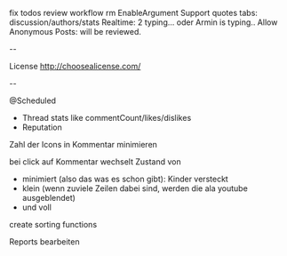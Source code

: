 fix todos
review workflow
rm EnableArgument
Support quotes
tabs: discussion/authors/stats
Realtime: 2 typing... oder Armin is typing..
Allow Anonymous Posts: will be reviewed.

--

License
http://choosealicense.com/


--

@Scheduled
- Thread stats like commentCount/likes/dislikes
- Reputation

Zahl der Icons in Kommentar minimieren

bei click auf Kommentar wechselt Zustand von
- minimiert (also das was es schon gibt): Kinder versteckt
- klein (wenn zuviele Zeilen dabei sind, werden die ala youtube ausgeblendet)
- und voll


create sorting functions

Reports bearbeiten